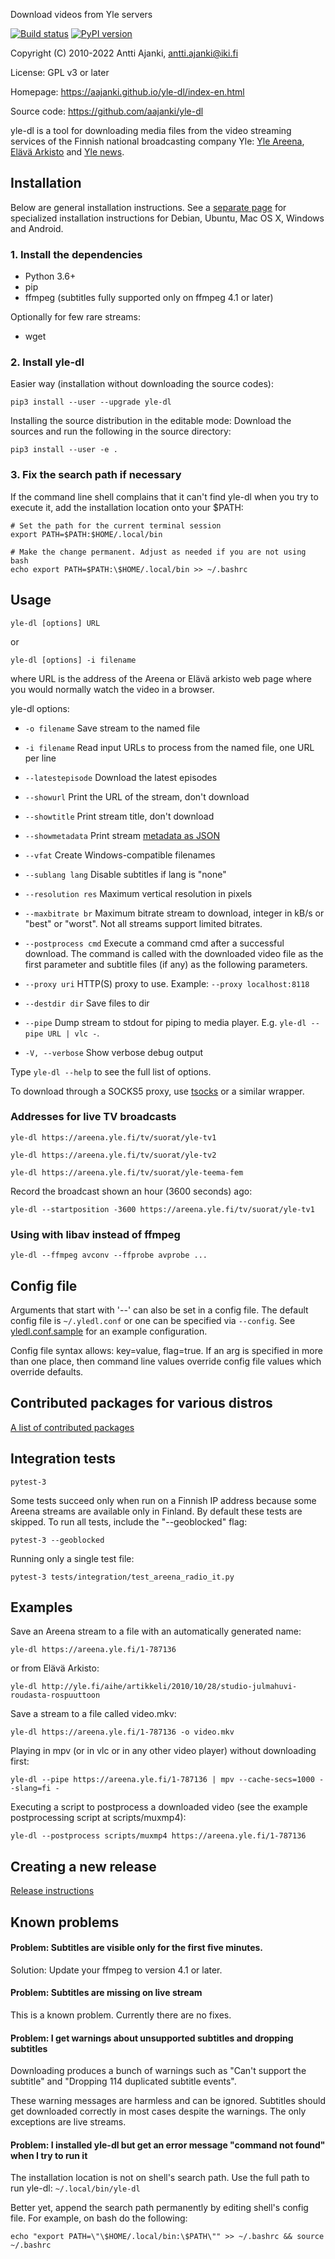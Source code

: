 Download videos from Yle servers

[![Build status](https://circleci.com/gh/aajanki/yle-dl.svg?style=shield)](https://app.circleci.com/pipelines/github/aajanki/yle-dl)
[![PyPI version](https://badge.fury.io/py/yle-dl.svg)](https://badge.fury.io/py/yle-dl)

Copyright (C) 2010-2022 Antti Ajanki, antti.ajanki@iki.fi

License: GPL v3 or later

Homepage: https://aajanki.github.io/yle-dl/index-en.html

Source code: https://github.com/aajanki/yle-dl

yle-dl is a tool for downloading media files from the video streaming
services of the Finnish national broadcasting company Yle: [Yle
Areena], [Elävä Arkisto] and [Yle news].

[Yle Areena]:https://areena.yle.fi/
[Elävä arkisto]:http://yle.fi/aihe/elava-arkisto
[Yle news]:http://yle.fi/uutiset/

Installation
------------

Below are general installation instructions. See a [separate
page](OS-install-instructions.md) for specialized installation
instructions for Debian, Ubuntu, Mac OS X, Windows and Android.

### 1. Install the dependencies ###

* Python 3.6+
* pip
* ffmpeg (subtitles fully supported only on ffmpeg 4.1 or later)

Optionally for few rare streams:

* wget

### 2. Install yle-dl ###

Easier way (installation without downloading the source codes):
```
pip3 install --user --upgrade yle-dl
```

Installing the source distribution in the editable mode: Download the sources
and run the following in the source directory:
```
pip3 install --user -e .
```

### 3. Fix the search path if necessary ###

If the command line shell complains that it can't find yle-dl when you try to execute it, add the installation location onto your $PATH:
```
# Set the path for the current terminal session
export PATH=$PATH:$HOME/.local/bin

# Make the change permanent. Adjust as needed if you are not using bash
echo export PATH=$PATH:\$HOME/.local/bin >> ~/.bashrc
```

Usage
-----

```
yle-dl [options] URL
```

or

```
yle-dl [options] -i filename
```

where URL is the address of the Areena or Elävä arkisto web page where
you would normally watch the video in a browser.

yle-dl options:

* `-o filename`       Save stream to the named file

* `-i filename`       Read input URLs to process from the named file, one URL per line

* `--latestepisode`   Download the latest episodes

* `--showurl`         Print the URL of the stream, don't download

* `--showtitle`       Print stream title, don't download

* `--showmetadata`    Print stream [metadata as JSON](docs/metadata.md)

* `--vfat`            Create Windows-compatible filenames

* `--sublang lang`    Disable subtitles if lang is "none"

* `--resolution res`  Maximum vertical resolution in pixels

* `--maxbitrate br`   Maximum bitrate stream to download, integer in kB/s or "best" or "worst". Not all streams support limited bitrates.

* `--postprocess cmd` Execute a command cmd after a successful download. The command is called with the downloaded video file as the first parameter and subtitle files (if any) as the following parameters.

* `--proxy uri`       HTTP(S) proxy to use. Example: `--proxy localhost:8118`

* `--destdir dir`     Save files to dir

* `--pipe`            Dump stream to stdout for piping to media player. E.g. `yle-dl --pipe URL | vlc -`.

* `-V, --verbose`     Show verbose debug output

Type `yle-dl --help` to see the full list of options.

To download through a SOCKS5 proxy, use [tsocks](http://tsocks.sourceforge.net/) or a similar wrapper.

### Addresses for live TV broadcasts

```
yle-dl https://areena.yle.fi/tv/suorat/yle-tv1

yle-dl https://areena.yle.fi/tv/suorat/yle-tv2

yle-dl https://areena.yle.fi/tv/suorat/yle-teema-fem
```

Record the broadcast shown an hour (3600 seconds) ago:

```
yle-dl --startposition -3600 https://areena.yle.fi/tv/suorat/yle-tv1
```

### Using with libav instead of ffmpeg

```
yle-dl --ffmpeg avconv --ffprobe avprobe ...
```

Config file
-----------

Arguments that start with '--' can also be set in a config file. The
default config file is `~/.yledl.conf` or one can be specified via
`--config`. See [yledl.conf.sample](yledl.conf.sample) for an example
configuration.

Config file syntax allows: key=value, flag=true. If an arg is
specified in more than one place, then command line values override
config file values which override defaults.

Contributed packages for various distros
----------------------------------------

[A list of contributed packages](https://aajanki.github.io/yle-dl/index-en.html#packages)

Integration tests
-----------------

```
pytest-3
```

Some tests succeed only when run on a Finnish IP address because some
Areena streams are available only in Finland. By default these tests
are skipped. To run all tests, include the "--geoblocked" flag:

```
pytest-3 --geoblocked
```

Running only a single test file:

```
pytest-3 tests/integration/test_areena_radio_it.py
```

Examples
--------

Save an Areena stream to a file with an automatically generated name:
```
yle-dl https://areena.yle.fi/1-787136
```

or from Elävä Arkisto:

```
yle-dl http://yle.fi/aihe/artikkeli/2010/10/28/studio-julmahuvi-roudasta-rospuuttoon
```

Save a stream to a file called video.mkv:
```
yle-dl https://areena.yle.fi/1-787136 -o video.mkv
```

Playing in mpv (or in vlc or in any other video player) without downloading first:

```
yle-dl --pipe https://areena.yle.fi/1-787136 | mpv --cache-secs=1000 --slang=fi -
```

Executing a script to postprocess a downloaded video (see the example postprocessing script at scripts/muxmp4):

```
yle-dl --postprocess scripts/muxmp4 https://areena.yle.fi/1-787136
```

Creating a new release
----------------------

[Release instructions](releasing.md)

Known problems
--------------

#### Problem: Subtitles are visible only for the first five minutes.

Solution: Update your ffmpeg to version 4.1 or later.

#### Problem: Subtitles are missing on live stream

This is a known problem. Currently there are no fixes.

#### Problem: I get warnings about unsupported subtitles and dropping subtitles

Downloading produces a bunch of warnings such as "Can't support the
subtitle" and "Dropping 114 duplicated subtitle events".

These warning messages are harmless and can be ignored. Subtitles
should get downloaded correctly in most cases despite the warnings.
The only exceptions are live streams.

#### Problem: I installed yle-dl but get an error message "command not found" when I try to run it

The installation location is not on shell's search path. Use the full path to run yle-dl: `~/.local/bin/yle-dl`

Better yet, append the search path permanently by editing shell's config file. For example, on bash do the following:

```
echo "export PATH=\"\$HOME/.local/bin:\$PATH\"" >> ~/.bashrc && source ~/.bashrc
```
